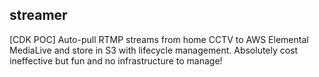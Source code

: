 ## streamer

[CDK POC]
Auto-pull RTMP streams from home CCTV to AWS Elemental MediaLive and store in S3 with lifecycle management.
Absolutely cost ineffective but fun and no infrastructure to manage!
